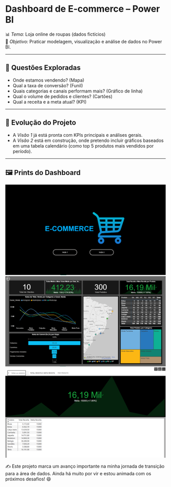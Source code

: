 # Dashboard de E-commerce – Power BI

📊 *Tema:* Loja online de roupas (dados fictícios)  
🚀 *Objetivo:* Praticar modelagem, visualização e análise de dados no Power BI.

---

## 🎯 Questões Exploradas
- Onde estamos vendendo? (Mapa)  
- Qual a taxa de conversão? (Funil)  
- Quais categorias e canais performam mais? (Gráfico de linha)  
- Qual o volume de pedidos e clientes? (Cartões)  
- Qual a receita e a meta atual? (KPI)  
  
---

## 🚀 Evolução do Projeto
- A *Visão 1* já está pronta com KPIs principais e análises gerais.  
- A *Visão 2* está em construção, onde pretendo incluir gráficos baseados em uma tabela calendário (como top 5 produtos mais vendidos por período).  

---

## 🖼️ Prints do Dashboard
![Página Inicial](Pg.inicial.PNG)
![Visão 1](Visão1.PNG)  
![Visão 1](KPI.PNG)  


✍️ Este projeto marca um avanço importante na minha jornada de transição para a área de dados. Ainda há muito por vir e estou animada com os próximos desafios! 😄
